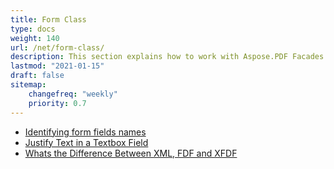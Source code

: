 ```yaml
---
title: Form Class
type: docs
weight: 140
url: /net/form-class/
description: This section explains how to work with Aspose.PDF Facades using Form Class.
lastmod: "2021-01-15"
draft: false
sitemap:
    changefreq: "weekly"
    priority: 0.7
---
```


- [Identifying form fields names](/pdf/net/identifying-form-fields-names/)
- [Justify Text in a Textbox Field](/pdf/net/justify-text-in-a-textbox-field/)
- [Whats the Difference Between XML, FDF and XFDF](/pdf/net/whats-the-difference-between-xml-fdf-and-xfdf/)

